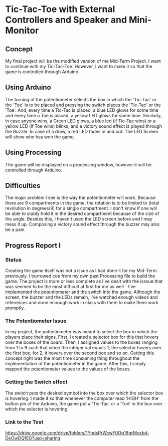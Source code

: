 # Tic-Tac-Toe with External Controllers and Speaker and Mini-Monitor

## Concept

My final project will be the modified version of me Mid-Term Project. I want to continue with my Tic-Tac-Toe. However, I want to make it so that the game is controlled through Arduino. 

## Using Arduino

The turning of the potentiometer selects the box in which the 'Tic-Tac' or the 'Toe' is to be placed and pressing the switch places the 'Tic-Tac' or the 'Toe'. And, every time a Tic-Tac is placed, a blue LED glows for some time and every time a Toe is placed, a yellow LED glows for some time. Similarly, in case anyone wins, a Green LED glows, a blue led (if Tic-Tac wins) or a yellow LED (if Toe wins) blinks, and a victory sound effect is played through the Buzzer. In case of a draw, a red LED fades in and out. The LED Screen will show who has won the game.

## Using Processing

The game will be displayed on a processing window, however it will be controlled through Arduino.

## Difficulties

The major problem I see is the way the potentiometer will work. Because there are 9 compartments in the game, the rotation is to be limited to (total revolution in degrees/9) for a single compartment. I don't know if one will be able to stably hold it in the desired compartment because of the size of the angle. Besides this, I haven't used the LED screen before and I may mess it up. Composing a victory sound effect through the buzzer may also be a pain.

## Progress Report I

### Status

Creating the game itself was not a issue as I had done it for my Mid-Term previously. I burrowed coe from my own past Processing file to build the game. The project is more or less complete as I've dealt with the isssue that was seemed to be the most difficult at first for me as well - I've implemented the potentiometer and the switch into the game. Although the screen, the buzzer and the LEDs remain, I've watched enough videos and references and done ecnough work in class with them to make them work promptly. 

### The Potentiometer Issue

In my project, the potentiometer was meant to select the box in which the players place their signs. First, I created a selector box for this that hovers over the boxes of the board. Then, I assigned values to the boxes ranging from 1 to 9 such that when the integer val equals 1, the selector hovers over the first box, for 2, it hovers over the second box and so on. Getting this concept right was the most time consuming thing throughout the implementation of the potentiometer in the game. After this, I simply mapped the potentiometer values to the values of the boxes. 

### Getting the Switch effect

The switch puts the desired symbol into the box over which the selector box is hovering. I made it so that whenever the computer read 'HIGH' from the button pin of the Arduino, the game put a 'Tic-Tac' or a 'Toe' in the box over which the selector is hovering.

### Link to the Test 

https://drive.google.com/drive/folders/1YndsPrWcwF0Oq18grMoxbd-DeOwDQfEG?usp=sharing
